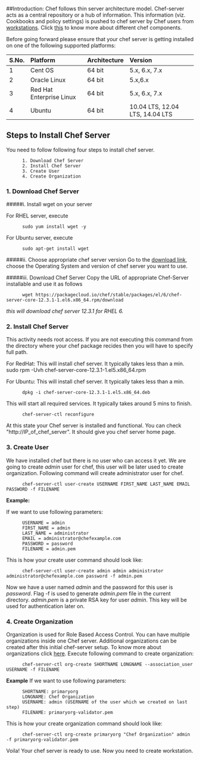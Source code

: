 ##Introduction: 
Chef follows thin server architecture model. Chef-server acts as a central repository or a hub of information. This information (viz. Cookbooks and policy settings) is pushed to chef server by Chef users from [workstations](https://github.com/ManishDevops/Chef-Starter-Guide/blob/master/Chef-Workstation-Setup.md).  Click [this](https://docs.chef.io/chef_overview.html) to know more about different chef components.

Before going forward please ensure that your chef server is getting installed on one of the following supported platforms:

|S.No.|Platform|Architecture|Version|
|:------|:-----|:-------|:-------|
|1|Cent OS|64 bit| 5.x, 6.x, 7.x|
|2|Oracle Linux|64 bit|5.x,6.x|
|3|Red Hat Enterprise Linux|64 bit|5.x, 6.x, 7.x|
|4|Ubuntu|64 bit|10.04 LTS, 12.04 LTS, 14.04 LTS|


## Steps to Install Chef Server
You need to follow following four steps to install chef server.  

          1. Download Chef Server 
          2. Install Chef Server
          3. Create User
          4. Create Organization

### 1. Download Chef Server
#####i. Install wget on your server

For RHEL server, execute

          sudo yum install wget -y 
          
For Ubuntu server, execute

          sudo apt-get install wget

#####ii. Choose appropriate chef server version
Go to the [download link](https://downloads.chef.io/chef-server/), choose the Operating System and version of chef server you want to use. 

#####iii. Download Chef Server
Copy the URL of appropriate Chef-Server installable and use it as follows

          wget https://packagecloud.io/chef/stable/packages/el/6/chef-server-core-12.3.1-1.el6.x86_64.rpm/download
*this will download chef server 12.3.1 for RHEL 6.*
          
          
### 2. Install Chef Server
This activity needs root access. If  you are not executing this command from the directory where your chef package recides then you will have to specify full path.

For RedHat:
This will install chef server. It typically takes less than a min.
          sudo rpm -Uvh chef-server-core-12.3.1-1.el5.x86_64.rpm

For Ubuntu:
This will install chef server. It typically takes less than a min.

          dpkg -i chef-server-core-12.3.1-1.el5.x86_64.deb
          

This will start all required services. It typically takes around 5 mins to finish.

          chef-server-ctl reconfigure
At this state your Chef server is installed and functional. You can check "http://IP_of_chef_server". It should give you chef server home page.

### 3. Create User
We have installed chef but there is no user who can access it yet. We are going to create *admin* user for chef, this user will be later used to create organization. Following command will create administrator user for chef.

          chef-server-ctl user-create USERNAME FIRST_NAME LAST_NAME EMAIL PASSWORD -f FILENAME
          
          
**Example:**

If we want to use following parameters:

          USERNAME = admin
          FIRST_NAME = admin 
          LAST_NAME = administrator
          EMAIL = administrator@chefexample.com
          PASSWORD = password
          FILENAME = admin.pem
This is how your create user command should look like:

          chef-server-ctl user-create admin admin administrator administrator@chefexample.com password -f admin.pem

Now we have a user named *admin* and the password for this user is *password*. Flag -f is used to generate *admin.pem* file in the current directory. *admin.pem* is a private RSA key for user *admin*. This key will be used for authentication later on.  

### 4. Create Organization
Organization is used for Role Based Access Control. You can have multiple organizations inside one Chef server. Additional organizations can be created after this initial chef-server setup. To know more about organizations click [here](https://docs.chef.io/server_orgs.html). Execute following command to create organization:

          chef-server-ctl org-create SHORTNAME LONGNAME --association_user USERNAME -f FILENAME
          
**Example**
If we want to use following parameters:

          SHORTNAME: primaryorg
          LONGNAME: Chef Organization
          USERNAME: admin (USERNAME of the user which we created on last step)
          FILENAME: primaryorg-validator.pem

This is how your create organization command should look like:

          chef-server-ctl org-create primaryorg "Chef Organization" admin -f primaryorg-validator.pem
          
Voila! Your chef server is ready to use. Now you need to create workstation.
          
          
          
          
          
